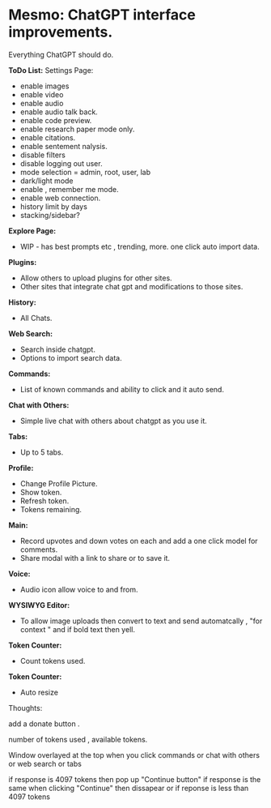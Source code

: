 # Mesmo: ChatGPT interface improvements.

Everything ChatGPT should do.


**ToDo List:**
Settings Page:
- enable images
- enable video
- enable audio
- enable audio talk back.
- enable code preview.
- enable research paper mode only.
- enable citations.
- enable sentement nalysis.
- disable filters
- disable logging out user.
- mode selection  = admin, root, user, lab
- dark/light mode
- enable , remember me mode.
- enable web connection.
- history limit by days
- stacking/sidebar?

**Explore Page:**
- WIP - has best prompts etc , trending, more. one click auto import data.

**Plugins:**
- Allow others to upload plugins for other sites.
- Other sites that integrate chat gpt and modifications to those sites.

**History:** 
- All Chats.

**Web Search:**
- Search inside chatgpt.
- Options to import search data.

**Commands:**
- List of known commands and ability to click and it auto send.

**Chat with Others:**
- Simple live chat with others about chatgpt as you use it.

**Tabs:**
- Up to 5 tabs.



**Profile:**
- Change Profile Picture.
- Show token.
- Refresh token.
- Tokens remaining.

**Main:**
- Record upvotes and down votes on each and add a one click model for comments.
- Share modal with a link to share or to save it.

**Voice:**
- Audio icon allow voice to and from.

**WYSIWYG Editor:** 
- To allow image uploads then convert to text and send automatcally , "for context " and if bold text then yell.


**Token Counter:**
- Count tokens used.

**Token Counter:**
- Auto resize

Thoughts:

add a donate button .

number of tokens used , available tokens.

Window overlayed at the top when you click commands or chat with others or web search or tabs

if response is 4097 tokens then pop up "Continue button" if response is the same when clicking "Continue" then dissapear or if reponse is less than 4097 tokens
